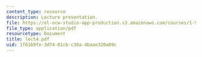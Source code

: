 ```yaml
---
content_type: resource
description: Lecture presentation.
file: https://ol-ocw-studio-app-production.s3.amazonaws.com/courses/1-964-design-for-sustainability-fall-2006/1f61b9fe3d7401cbc36a4baae320a09c_lect4.pdf
file_type: application/pdf
resourcetype: Document
title: lect4.pdf
uid: 1f61b9fe-3d74-01cb-c36a-4baae320a09c
---
```

